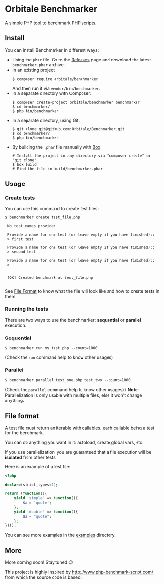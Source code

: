 Orbitale Benchmarker
====================

A simple PHP tool to benchmark PHP scripts.

## Install

You can install Benchmarker in different ways:

* Using the `phar` file. Go to the [Releases](https://github.com/Orbitale/Benchmarker/releases) page and download the
latest `benchmarker.phar` archive.
* In an existing project:
  ```
  $ composer require orbitale/benchmarker
  ```
  And then run it via `vendor/bin/benchmarker`.
* In a separate directory with Composer:
  ```
  $ composer create-project orbitale/benchmarker benchmarker
  $ cd benchmarker/
  $ php bin/benchmarker
  ```
* In a separate directory, using Git:
  ```
  $ git clone git@github.com:Orbitale/Benchmarker.git
  $ cd benchmarker/
  $ php bin/benchmarker
  ```
* By building the `.phar` file manually with [Box](https://github.com/box-project/box2):
  ```
  # Install the project in any directory via "composer create" or "git clone"
  $ box build
  # Find the file in build/benchmarker.phar
  ```

## Usage

### Create tests

You can use this command to create test files:
 
```
$ benchmarker create test_file.php

 No test names provided

 Provide a name for one test (or leave empty if you have finished)::
 > first test

 Provide a name for one test (or leave empty if you have finished)::
 > second test

 Provide a name for one test (or leave empty if you have finished)::
 >
 

 [OK] Created benchmark at test_file.php


```

See [File Format](#file-format) to know what the file will look like and how to create tests in them.

### Running the tests

There are two ways to use the benchmarker: **sequential** or **parallel** execution.

### Sequential

```
$ benchmarker run my_test.php --count=1000
```

(Check the `run` command help to know other usages)

### Parallel

```
$ benchmarker parallel test_one.php test_two --count=1000
```

(Check the `parallel` command help to know other usages)
ℹ️ **Note:** Parallelization is only usable with multiple files, else it won't change anything.

## File format

A test file must return an iterable with callables, each callable being a test for the benchmark.

You can do anything you want in it: autoload, create global vars, etc.

If you use parallelization, you are guaranteed that a file execution will be **isolated** from other tests.

Here is an example of a test file:

```php
<?php

declare(strict_types=1);

return (function(){
    yield 'simple' => function(){
        $a = 'quote';
    };
    yield 'double' => function(){
        $a = "quote";
    };
})();
```

You can see more examples in the [examples](examples) directory.

## More

More coming soon! Stay tuned 😉

This project is highly inspired by http://www.php-benchmark-script.com/ from which the source code is based.
